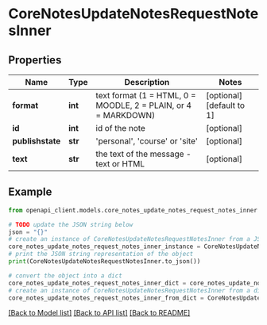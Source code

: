 # CoreNotesUpdateNotesRequestNotesInner


## Properties

Name | Type | Description | Notes
------------ | ------------- | ------------- | -------------
**format** | **int** | text format (1 &#x3D; HTML, 0 &#x3D; MOODLE, 2 &#x3D; PLAIN, or 4 &#x3D; MARKDOWN) | [optional] [default to 1]
**id** | **int** | id of the note | [optional] 
**publishstate** | **str** | &#39;personal&#39;, &#39;course&#39; or &#39;site&#39; | [optional] 
**text** | **str** | the text of the message - text or HTML | [optional] 

## Example

```python
from openapi_client.models.core_notes_update_notes_request_notes_inner import CoreNotesUpdateNotesRequestNotesInner

# TODO update the JSON string below
json = "{}"
# create an instance of CoreNotesUpdateNotesRequestNotesInner from a JSON string
core_notes_update_notes_request_notes_inner_instance = CoreNotesUpdateNotesRequestNotesInner.from_json(json)
# print the JSON string representation of the object
print(CoreNotesUpdateNotesRequestNotesInner.to_json())

# convert the object into a dict
core_notes_update_notes_request_notes_inner_dict = core_notes_update_notes_request_notes_inner_instance.to_dict()
# create an instance of CoreNotesUpdateNotesRequestNotesInner from a dict
core_notes_update_notes_request_notes_inner_from_dict = CoreNotesUpdateNotesRequestNotesInner.from_dict(core_notes_update_notes_request_notes_inner_dict)
```
[[Back to Model list]](../README.md#documentation-for-models) [[Back to API list]](../README.md#documentation-for-api-endpoints) [[Back to README]](../README.md)


